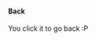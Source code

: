 <div class="card">
  <div class="container">
    <h4><b>Back</b></h4> 
    <p>You click it to go back :P</p> 
  </div>
</div>
